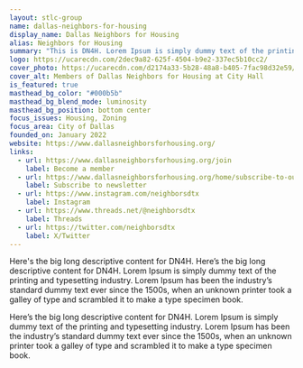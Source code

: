 ```yaml
---
layout: stlc-group
name: dallas-neighbors-for-housing
display_name: Dallas Neighbors for Housing
alias: Neighbors for Housing
summary: "This is DN4H. Lorem Ipsum is simply dummy text of the printing and typesetting industry. Lorem Ipsum has been the industry's standard dummy text ever since the 1500s, when an unknown printer took a galley of type and scrambled it to make a type specimen book."
logo: https://ucarecdn.com/2dec9a82-625f-4504-b9e2-337ec5b10cc2/
cover_photo: https://ucarecdn.com/d2174a33-5b28-48a8-b405-7fac98d32e59/
cover_alt: Members of Dallas Neighbors for Housing at City Hall
is_featured: true
masthead_bg_color: "#000b5b"
masthead_bg_blend_mode: luminosity
masthead_bg_position: bottom center
focus_issues: Housing, Zoning
focus_area: City of Dallas
founded_on: January 2022
website: https://www.dallasneighborsforhousing.org/
links:
  - url: https://www.dallasneighborsforhousing.org/join
    label: Become a member
  - url: https://www.dallasneighborsforhousing.org/home/subscribe-to-our-newsletter
    label: Subscribe to newsletter
  - url: https://www.instagram.com/neighborsdtx
    label: Instagram
  - url: https://www.threads.net/@neighborsdtx
    label: Threads
  - url: https://twitter.com/neighborsdtx
    label: X/Twitter
---
```

Here's the big long descriptive content for DN4H. Here’s the big long descriptive content for DN4H. Lorem Ipsum is simply dummy text of the printing and typesetting industry. Lorem Ipsum has been the industry’s standard dummy text ever since the 1500s, when an unknown printer took a galley of type and scrambled it to make a type specimen book.

Here’s the big long descriptive content for DN4H. Lorem Ipsum is simply dummy text of the printing and typesetting industry. Lorem Ipsum has been the industry’s standard dummy text ever since the 1500s, when an unknown printer took a galley of type and scrambled it to make a type specimen book.
